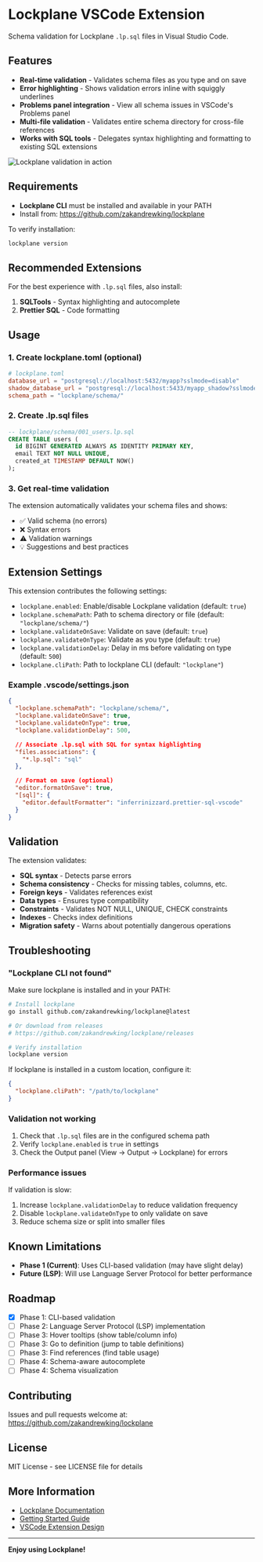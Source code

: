 # Lockplane VSCode Extension

Schema validation for Lockplane `.lp.sql` files in Visual Studio Code.

## Features

- **Real-time validation** - Validates schema files as you type and on save
- **Error highlighting** - Shows validation errors inline with squiggly underlines
- **Problems panel integration** - View all schema issues in VSCode's Problems panel
- **Multi-file validation** - Validates entire schema directory for cross-file references
- **Works with SQL tools** - Delegates syntax highlighting and formatting to existing SQL extensions

![Lockplane validation in action](https://raw.githubusercontent.com/zakandrewking/lockplane/main/docs/images/vscode-validation.png)

## Requirements

- **Lockplane CLI** must be installed and available in your PATH
- Install from: https://github.com/zakandrewking/lockplane

To verify installation:
```bash
lockplane version
```

## Recommended Extensions

For the best experience with `.lp.sql` files, also install:

1. **SQLTools** - Syntax highlighting and autocomplete
2. **Prettier SQL** - Code formatting

## Usage

### 1. Create lockplane.toml (optional)

```toml
# lockplane.toml
database_url = "postgresql://localhost:5432/myapp?sslmode=disable"
shadow_database_url = "postgresql://localhost:5433/myapp_shadow?sslmode=disable"
schema_path = "lockplane/schema/"
```

### 2. Create .lp.sql files

```sql
-- lockplane/schema/001_users.lp.sql
CREATE TABLE users (
  id BIGINT GENERATED ALWAYS AS IDENTITY PRIMARY KEY,
  email TEXT NOT NULL UNIQUE,
  created_at TIMESTAMP DEFAULT NOW()
);
```

### 3. Get real-time validation

The extension automatically validates your schema files and shows:
- ✅ Valid schema (no errors)
- ❌ Syntax errors
- ⚠️ Validation warnings
- 💡 Suggestions and best practices

## Extension Settings

This extension contributes the following settings:

* `lockplane.enabled`: Enable/disable Lockplane validation (default: `true`)
* `lockplane.schemaPath`: Path to schema directory or file (default: `"lockplane/schema/"`)
* `lockplane.validateOnSave`: Validate on save (default: `true`)
* `lockplane.validateOnType`: Validate as you type (default: `true`)
* `lockplane.validationDelay`: Delay in ms before validating on type (default: `500`)
* `lockplane.cliPath`: Path to lockplane CLI (default: `"lockplane"`)

### Example .vscode/settings.json

```json
{
  "lockplane.schemaPath": "lockplane/schema/",
  "lockplane.validateOnSave": true,
  "lockplane.validateOnType": true,
  "lockplane.validationDelay": 500,

  // Associate .lp.sql with SQL for syntax highlighting
  "files.associations": {
    "*.lp.sql": "sql"
  },

  // Format on save (optional)
  "editor.formatOnSave": true,
  "[sql]": {
    "editor.defaultFormatter": "inferrinizzard.prettier-sql-vscode"
  }
}
```

## Validation

The extension validates:

- **SQL syntax** - Detects parse errors
- **Schema consistency** - Checks for missing tables, columns, etc.
- **Foreign keys** - Validates references exist
- **Data types** - Ensures type compatibility
- **Constraints** - Validates NOT NULL, UNIQUE, CHECK constraints
- **Indexes** - Checks index definitions
- **Migration safety** - Warns about potentially dangerous operations

## Troubleshooting

### "Lockplane CLI not found"

Make sure lockplane is installed and in your PATH:

```bash
# Install lockplane
go install github.com/zakandrewking/lockplane@latest

# Or download from releases
# https://github.com/zakandrewking/lockplane/releases

# Verify installation
lockplane version
```

If lockplane is installed in a custom location, configure it:

```json
{
  "lockplane.cliPath": "/path/to/lockplane"
}
```

### Validation not working

1. Check that `.lp.sql` files are in the configured schema path
2. Verify `lockplane.enabled` is `true` in settings
3. Check the Output panel (View → Output → Lockplane) for errors

### Performance issues

If validation is slow:

1. Increase `lockplane.validationDelay` to reduce validation frequency
2. Disable `lockplane.validateOnType` to only validate on save
3. Reduce schema size or split into smaller files

## Known Limitations

- **Phase 1 (Current)**: Uses CLI-based validation (may have slight delay)
- **Future (LSP)**: Will use Language Server Protocol for better performance

## Roadmap

- [x] Phase 1: CLI-based validation
- [ ] Phase 2: Language Server Protocol (LSP) implementation
- [ ] Phase 3: Hover tooltips (show table/column info)
- [ ] Phase 3: Go to definition (jump to table definitions)
- [ ] Phase 3: Find references (find table usage)
- [ ] Phase 4: Schema-aware autocomplete
- [ ] Phase 4: Schema visualization

## Contributing

Issues and pull requests welcome at:
https://github.com/zakandrewking/lockplane

## License

MIT License - see LICENSE file for details

## More Information

- [Lockplane Documentation](https://github.com/zakandrewking/lockplane)
- [Getting Started Guide](https://github.com/zakandrewking/lockplane/blob/main/docs/getting_started.md)
- [VSCode Extension Design](https://github.com/zakandrewking/lockplane/blob/main/docs/vscode_extension_design.md)

---

**Enjoy using Lockplane!**
